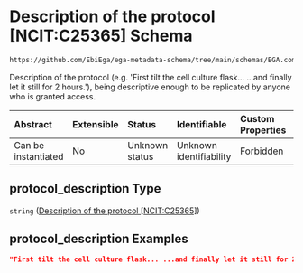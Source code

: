 # Description of the protocol \[NCIT:C25365] Schema

```txt
https://github.com/EbiEga/ega-metadata-schema/tree/main/schemas/EGA.common-definitions.json#/definitions/protocols_object/properties/protocol_description
```

Description of the protocol (e.g. 'First tilt the cell culture flask... ...and finally let it still for 2 hours.'), being descriptive enough to be replicated by anyone who is granted access.

| Abstract            | Extensible | Status         | Identifiable            | Custom Properties | Additional Properties | Access Restrictions | Defined In                                                                                |
| :------------------ | :--------- | :------------- | :---------------------- | :---------------- | :-------------------- | :------------------ | :---------------------------------------------------------------------------------------- |
| Can be instantiated | No         | Unknown status | Unknown identifiability | Forbidden         | Allowed               | none                | [EGA.common-definitions.json*](../out/EGA.common-definitions.json "open original schema") |

## protocol_description Type

`string` ([Description of the protocol \[NCIT:C25365\]](ega-2-definitions-ega-protocols-object-properties-description-of-the-protocol-ncitc25365.md))

## protocol_description Examples

```json
"First tilt the cell culture flask... ...and finally let it still for 2 hours."
```
